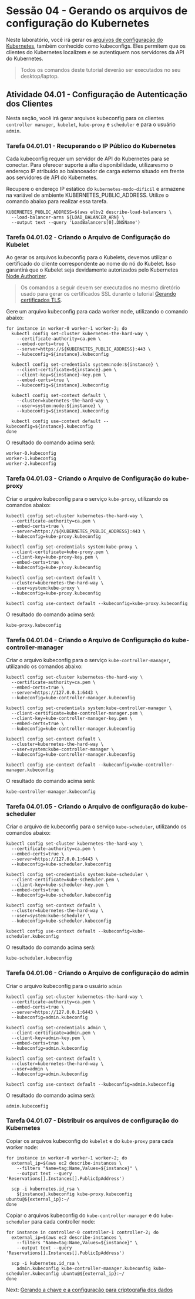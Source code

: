 # Sessão 04 - Gerando os arquivos de configuração do Kubernetes

Neste laboratório, você irá gerar os [arquivos de configuração do Kubernetes](https://kubernetes.io/docs/concepts/configuration/organize-cluster-access-kubeconfig/), também conhecido como kubeconfigs. Eles permitem que os clientes do Kubernetes localizem e se autentiquem nos servidores da API do Kubernetes.

> Todos os comandos deste tutorial deverão ser executados no seu desktop/laptop.

## Atividade 04.01 - Configuração de Autenticação dos Clientes

Nesta seção, você irá gerar arquivos kubeconfig para os clientes `controller manager`,` kubelet`, `kube-proxy` e `scheduler` e para o usuário `admin`.

### Tarefa 04.01.01 - Recuperando o IP Público do Kubernetes

Cada kubeconfig requer um servidor de API do Kubernetes para se conectar. Para oferecer suporte à alta disponibilidade, utilizaresmo o endereço IP atribuído ao balanceador de carga externo situado em frente aos servidores de API do Kubernetes.

Recupere o endereço IP estático do `kubernetes-modo-dificil` e armazene na variável de ambiente KUBERNETES_PUBLIC_ADDRESS. Utilize o comando abaixo para realizar essa tarefa.

```
KUBERNETES_PUBLIC_ADDRESS=$(aws elbv2 describe-load-balancers \
  --load-balancer-arns ${LOAD_BALANCER_ARN} \
  --output text --query 'LoadBalancers[0].DNSName')
```

### Tarefa 04.01.02 - Criando o Arquivo de Configuração do Kubelet

Ao gerar os arquivos kubeconfig para o Kubelets, devemos utilizar o certificado do cliente correspondente ao nome do nó do Kubelet. Isso garantirá que o Kubelet seja devidamente autorizados pelo Kubernetes [Node Authorizer](https://kubernetes.io/docs/admin/authorization/node/).

> Os comandos a seguir devem ser executados no mesmo diretório usado para gerar os certificados SSL durante o tutorial [Gerando certificados TLS](04-certificate-authority.md).

Gere um arquivo kubeconfig para cada worker node, utilizando o comando abaixo:

```
for instance in worker-0 worker-1 worker-2; do
  kubectl config set-cluster kubernetes-the-hard-way \
    --certificate-authority=ca.pem \
    --embed-certs=true \
    --server=https://${KUBERNETES_PUBLIC_ADDRESS}:443 \
    --kubeconfig=${instance}.kubeconfig

  kubectl config set-credentials system:node:${instance} \
    --client-certificate=${instance}.pem \
    --client-key=${instance}-key.pem \
    --embed-certs=true \
    --kubeconfig=${instance}.kubeconfig

  kubectl config set-context default \
    --cluster=kubernetes-the-hard-way \
    --user=system:node:${instance} \
    --kubeconfig=${instance}.kubeconfig

  kubectl config use-context default --kubeconfig=${instance}.kubeconfig
done
```

O resultado do comando acima será:

```
worker-0.kubeconfig
worker-1.kubeconfig
worker-2.kubeconfig
```

### Tarefa 04.01.03 - Criando o Arquivo de Configuração do kube-proxy

Criar o arquivo kubeconfig para o serviço `kube-proxy`, utilizando os comandos abaixo:


```
kubectl config set-cluster kubernetes-the-hard-way \
  --certificate-authority=ca.pem \
  --embed-certs=true \
  --server=https://${KUBERNETES_PUBLIC_ADDRESS}:443 \
  --kubeconfig=kube-proxy.kubeconfig
```
```
kubectl config set-credentials system:kube-proxy \
  --client-certificate=kube-proxy.pem \
  --client-key=kube-proxy-key.pem \
  --embed-certs=true \
  --kubeconfig=kube-proxy.kubeconfig
```
```
kubectl config set-context default \
  --cluster=kubernetes-the-hard-way \
  --user=system:kube-proxy \
  --kubeconfig=kube-proxy.kubeconfig
```
```
kubectl config use-context default --kubeconfig=kube-proxy.kubeconfig
```

O resultado do comando acima será:

```
kube-proxy.kubeconfig
```


### Tarefa 04.01.04 - Criando o Arquivo de Configuração do kube-controller-manager

Criar o arquivo kubeconfig  para o serviço `kube-controller-manager`, utilizando os comandos abaixo:

```
kubectl config set-cluster kubernetes-the-hard-way \
  --certificate-authority=ca.pem \
  --embed-certs=true \
  --server=https://127.0.0.1:6443 \
  --kubeconfig=kube-controller-manager.kubeconfig
```
```
kubectl config set-credentials system:kube-controller-manager \
  --client-certificate=kube-controller-manager.pem \
  --client-key=kube-controller-manager-key.pem \
  --embed-certs=true \
  --kubeconfig=kube-controller-manager.kubeconfig
```
```
kubectl config set-context default \
  --cluster=kubernetes-the-hard-way \
  --user=system:kube-controller-manager \
  --kubeconfig=kube-controller-manager.kubeconfig
```
```
kubectl config use-context default --kubeconfig=kube-controller-manager.kubeconfig
```

O resultado do comando acima será:

```
kube-controller-manager.kubeconfig
```


### Tarefa 04.01.05 - Criando o Arquivo de configuração do kube-scheduler

Criar o arquivo de kubeconfig para o serviço `kube-scheduler`, utilizando os comandos abaixo:

```
kubectl config set-cluster kubernetes-the-hard-way \
  --certificate-authority=ca.pem \
  --embed-certs=true \
  --server=https://127.0.0.1:6443 \
  --kubeconfig=kube-scheduler.kubeconfig
```
```
kubectl config set-credentials system:kube-scheduler \
  --client-certificate=kube-scheduler.pem \
  --client-key=kube-scheduler-key.pem \
  --embed-certs=true \
  --kubeconfig=kube-scheduler.kubeconfig
```
```
kubectl config set-context default \
  --cluster=kubernetes-the-hard-way \
  --user=system:kube-scheduler \
  --kubeconfig=kube-scheduler.kubeconfig
```
```
kubectl config use-context default --kubeconfig=kube-scheduler.kubeconfig
```

O resultado do comando acima será:
```
kube-scheduler.kubeconfig
```

### Tarefa 04.01.06 - Criando o Arquivo de configuração do admin

Criar o arquivo kubeconfig para o usuário `admin`

```
kubectl config set-cluster kubernetes-the-hard-way \
  --certificate-authority=ca.pem \
  --embed-certs=true \
  --server=https://127.0.0.1:6443 \
  --kubeconfig=admin.kubeconfig
```
```
kubectl config set-credentials admin \
  --client-certificate=admin.pem \
  --client-key=admin-key.pem \
  --embed-certs=true \
  --kubeconfig=admin.kubeconfig
```
```
kubectl config set-context default \
  --cluster=kubernetes-the-hard-way \
  --user=admin \
  --kubeconfig=admin.kubeconfig
```
```
kubectl config use-context default --kubeconfig=admin.kubeconfig
```

O resultado do comando acima será:
```
admin.kubeconfig
```


### Tarefa 04.01.07 - Distribuir os arquivos de configuração do Kubernetes

Copiar os arquivos kubeconfig do `kubelet` e do `kube-proxy` para cada worker node:

```
for instance in worker-0 worker-1 worker-2; do
  external_ip=$(aws ec2 describe-instances \
    --filters "Name=tag:Name,Values=${instance}" \
    --output text --query 'Reservations[].Instances[].PublicIpAddress')

  scp -i kubernetes.id_rsa \
    ${instance}.kubeconfig kube-proxy.kubeconfig ubuntu@${external_ip}:~/
done
```

Copiar o arquivos kubeconfig do `kube-controller-manager` e do `kube-scheduler` para cada controller node:

```
for instance in controller-0 controller-1 controller-2; do
  external_ip=$(aws ec2 describe-instances \
    --filters "Name=tag:Name,Values=${instance}" \
    --output text --query 'Reservations[].Instances[].PublicIpAddress')

  scp -i kubernetes.id_rsa \
    admin.kubeconfig kube-controller-manager.kubeconfig kube-scheduler.kubeconfig ubuntu@${external_ip}:~/
done
```

Next: [Gerando a chave e a configuracão para criptografia dos dados](05-data-encryption-keys.md)
